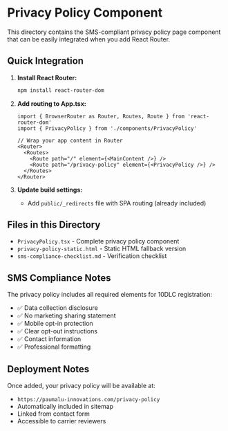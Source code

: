 # Privacy Policy Component

This directory contains the SMS-compliant privacy policy page component that can be easily integrated when you add React Router.

## Quick Integration

1. **Install React Router:**
   ```bash
   npm install react-router-dom
   ```

2. **Add routing to App.tsx:**
   ```tsx
   import { BrowserRouter as Router, Routes, Route } from 'react-router-dom'
   import { PrivacyPolicy } from './components/PrivacyPolicy'
   
   // Wrap your app content in Router
   <Router>
     <Routes>
       <Route path="/" element={<MainContent />} />
       <Route path="/privacy-policy" element={<PrivacyPolicy />} />
     </Routes>
   </Router>
   ```

3. **Update build settings:**
   - Add `public/_redirects` file with SPA routing (already included)

## Files in this Directory

- `PrivacyPolicy.tsx` - Complete privacy policy component
- `privacy-policy-static.html` - Static HTML fallback version
- `sms-compliance-checklist.md` - Verification checklist

## SMS Compliance Notes

The privacy policy includes all required elements for 10DLC registration:
- ✅ Data collection disclosure
- ✅ No marketing sharing statement  
- ✅ Mobile opt-in protection
- ✅ Clear opt-out instructions
- ✅ Contact information
- ✅ Professional formatting

## Deployment Notes

Once added, your privacy policy will be available at:
- `https://paumalu-innovations.com/privacy-policy`
- Automatically included in sitemap
- Linked from contact form
- Accessible to carrier reviewers
